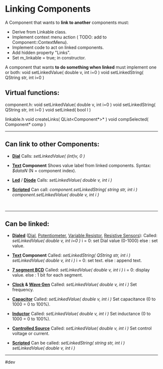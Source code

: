 # Linking Components

A Component that wants to **link to another** components must:
- Derive from Linkable class.
- Implement context menu action ( TODO: add to Component::ContextMenu).
- Implement code to act on linked components.
- Add hidden property "Links".
- Set m_linkable = true; in constructor.

A component that wants **to do something when linked** must implement one or both:
void setLinkedValue( double v, int i=0 )
void setLinkedString( QString str, int i=0 )
<br>

## Virtual functions:

component.h:
void setLinkedValue( double v, int i=0 )
void setLinkedString( QString str, int i=0 )
void setLinked( bool l )

linkable.h
void createLinks( QList<Component*>* )
void compSelected( Component* comp )

---

## Can link to other Components:

- **[Dial](1-Circuit/Components/11-Other/Dial.md)**
    Calls: 
    *setLinkedValue( (int)v, 0 )*

- **[Text](1-Circuit/Components/10-Graphical/Text.md) Component**
    Shows value label from linked components.
    Syntax: *$dataN*   (N = component index).

- **[Led](1-Circuit/Components/06-Outputs/1-Leds/Led.md)** / **[Diode](1-Circuit/Components/05-Active/1-Rectifiers/Diode.md)**
    Calls: 
    *setLinkedValue( double v, int i )*

- **[Scripted](1-Circuit/Components/Modular%20Components/Scripted/Scripted.md)**
    Can call:
    *component.setLinkedString( string str, int i )*
    *component.setLinkedValue( double v, int i )*
<br>

---

## Can be linked:

- **[Dialed](1-Circuit/Components/Dialed.md)** ([Dial](1-Circuit/Components/11-Other/Dial.md), [Potentiometer](1-Circuit/Components/04-Passive/1-Resistors/Potentiometer.md), [Variable Resistor](1-Circuit/Components/04-Passive/1-Resistors/Variable%20Resistor.md), [Resistive Sensors](1-Circuit/Components/04-Passive/2-Resistive%20Sensors/Resistive%20Sensors.md)):
    Called:
    *setLinkedValue( double v, int i=0 )*
    i = 0: set Dial value (0-1000)
    else : set value.

- **[Text](1-Circuit/Components/10-Graphical/Text.md) Component**
    Called:
    *setLinkedString( QString str, int i )*
    *setLinkedValue( double v, int i )*
    i = 0: set text.
    else : append text.

- **[7 segment BCD](1-Circuit/Components/08-Logic/5-Other%20Logic/7%20segment%20BCD.md)**
    Called:
    *setLinkedValue( double v, int i )*
    i = 0: display value.
    else : 1 bit for each segment.

- **[Clock](1-Circuit/Components/02-Sources/Clock.md) & [Wave Gen](1-Circuit/Components/02-Sources/Wave%20Gen.md)**
    Called:
    *setLinkedValue( double v, int i )*
    Set frequency.

- **[Capacitor](1-Circuit/Components/04-Passive/3-Reactive/Capacitor.md)**
    Called:
    *setLinkedValue( double v, int i )*
    Set capacitance (0 to 1000 = 0 to 100%).

- **[Inductor](1-Circuit/Components/04-Passive/3-Reactive/Inductor.md)**
    Called:
    *setLinkedValue( double v, int i )*
    Set inductance (0 to 1000 = 0 to 100%).

- **[Controlled Source](1-Circuit/Components/02-Sources/Controlled%20Source.md)**
    Called:
    *setLinkedValue( double v, int i )*
    Set control voltage or current.

- **[Scripted](1-Circuit/Components/Modular%20Components/Scripted/Scripted.md)**
    Can be called:
    *setLinkedString( string str, int i )*
    *setLinkedValue( double v, int i )*

---

#dev